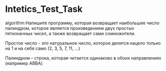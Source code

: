 # Intetics_Test_Task
algorithm
Напишите программу, которая возвращает наибольшее число палиндром, которое является произведением двух простых пятизначных чисел, а также возвращает сами сомножители.

Простое число - это натуральное число, которое делится нацело только на 1 и на себя само (2, 3, 5, 7, 11, …)

Палиндром – строка, которая читается одинаково в обоих направлениях (например ABBA)
